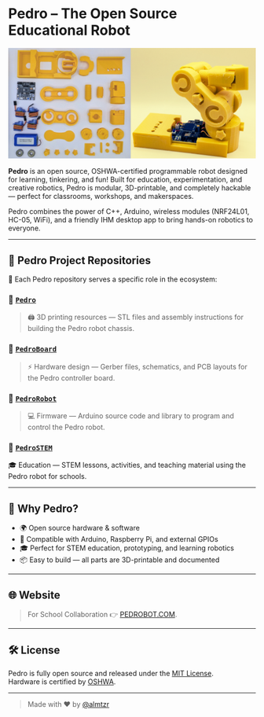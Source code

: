 # Pedro – The Open Source Educational Robot

![Pedro Robot Cover](https://github.com/almtzr/Pedro/blob/main/img/pedro_kit.png)

**Pedro** is an open source, OSHWA-certified programmable robot designed for learning, tinkering, and fun! Built for education, experimentation, and creative robotics, Pedro is modular, 3D-printable, and completely hackable — perfect for classrooms, workshops, and makerspaces.

Pedro combines the power of C++, Arduino, wireless modules (NRF24L01, HC-05, WiFi), and a friendly IHM desktop app to bring hands-on robotics to everyone.

---

## 🚀 Pedro Project Repositories

🔧 Each Pedro repository serves a specific role in the ecosystem:

### 📂 [`Pedro`](https://github.com/almtzr/Pedro)
> 🖨️ 3D printing resources — STL files and assembly instructions for building the Pedro robot chassis.

### 📂 [`PedroBoard`](https://github.com/almtzr/PedroBoard)
> ⚡ Hardware design — Gerber files, schematics, and PCB layouts for the Pedro controller board.

### 📂 [`PedroRobot`](https://github.com/almtzr/PedroRobot)
> 💻 Firmware — Arduino source code and library to program and control the Pedro robot.

### 📂 [`PedroSTEM`](https://github.com/almtzr/PedroSTEM)
  🎓 Education — STEM lessons, activities, and teaching material using the Pedro robot for schools.

---

## 🧩 Why Pedro?

- 🌍 Open source hardware & software  
- 🔌 Compatible with Arduino, Raspberry Pi, and external GPIOs  
- 🎓 Perfect for STEM education, prototyping, and learning robotics  
- 📦 Easy to build — all parts are 3D-printable and documented  

---

## 🌐 Website
> For School Collaboration
👉 [PEDROBOT.COM](https://pedrobot.com).

---

## 🛠️ License

Pedro is fully open source and released under the [MIT License](LICENSE).  
Hardware is certified by [OSHWA](https://certification.oshwa.org/fr000025.html).

---

> Made with ❤️ by [@almtzr](https://github.com/almtzr)
